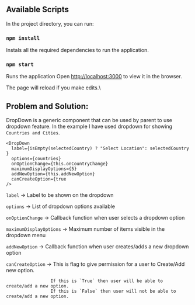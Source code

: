 ## Available Scripts

In the project directory, you can run:

### `npm install`

Instals all the required dependencies to run the application.

### `npm start`

Runs the application
Open [http://localhost:3000](http://localhost:3000) to view it in the browser.

The page will reload if you make edits.\




## Problem and Solution:

DropDown is a generic component that can be used by parent to use dropdown feature. In the example I have used dropdown for showing `Countries and Cities`.
```
<DropDown 
  label={isEmpty(selectedCountry) ? "Select Location": selectedCountry }
  options={countries}
  onOptionChange={this.onCountryChange}
  maximumDisplayOptions={5}
  addNewOption={this.addNewOption}
  canCreateOption={true
/>
```

`label` -> Label to be shown on the dropdown

`options` -> List of dropdown options available

`onOptionChange` -> Callback function when user selects a dropdown option

`maximumDisplayOptions` -> Maximum number of items visible in the dropdown menu

`addNewOption` -> Callback function when user creates/adds a new dropdown option

`canCreateOption` -> This is flag to give permission for a user to Create/Add new option. 

                     If this is `True` then user will be able to create/add a new option.
                     If this is `False` then user will not be able to create/add a new option.
